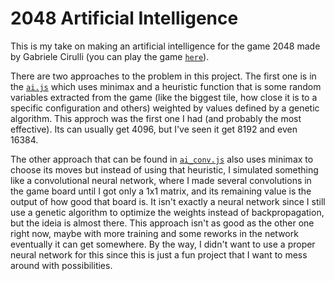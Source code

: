 # 2048 Artificial Intelligence

This is my take on making an artificial intelligence for the game 2048 made by Gabriele Cirulli (you can play the game [```here```](https://gabrielecirulli.github.io/2048/)).

There are two approaches to the problem in this project. The first one is in the [```ai.js```](https://github.com/lucaspellegrinelli/2048_ai/blob/master/js/ai.js) which uses minimax and a heuristic function that is some random variables extracted from the game (like the biggest tile, how close it is to a specific configuration and others) weighted by values defined by a genetic algorithm. This approch was the first one I had (and probably the most effective). Its can usually get 4096, but I've seen it get 8192 and even 16384.

The other approach that can be found in [```ai_conv.js```](https://github.com/lucaspellegrinelli/2048_ai/blob/master/js/ai_conv.js) also uses minimax to choose its moves but instead of using that heuristic, I simulated something like a convolutional neural network, where I made several convolutions in the game board until I got only a 1x1 matrix, and its remaining value is the output of how good that board is. It isn't exactly a neural network since I still use a genetic algorithm to optimize the weights instead of backpropagation, but the ideia is almost there. This approach isn't as good as the other one right now, maybe with more training and some reworks in the network eventually it can get somewhere. By the way, I didn't want to use a proper neural network for this since this is just a fun project that I want to mess around with possibilities.
